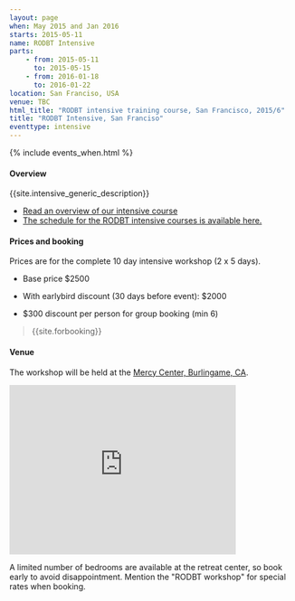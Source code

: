 ```yaml
---
layout: page
when: May 2015 and Jan 2016
starts: 2015-05-11
name: RODBT Intensive
parts:
    - from: 2015-05-11
      to: 2015-05-15
    - from: 2016-01-18
      to: 2016-01-22
location: San Franciso, USA
venue: TBC
html_title: "RODBT intensive training course, San Francisco, 2015/6"
title: "RODBT Intensive, San Franciso"
eventtype: intensive
---
```



{% include events_when.html %}


#### Overview

{{site.intensive_generic_description}}

- [Read an overview of our intensive course](/training/intensive.html)
- [The schedule for the RODBT intensive courses is available here.](/training/intensive-timetable.html)


#### Prices and booking

Prices are for the complete 10 day intensive workshop (2 x 5 days).

- Base price $2500
- With earlybird discount (30 days before event): $2000

- $300 discount per person for group booking (min 6)


> {{site.forbooking}}

#### Venue

The workshop will be held at the [Mercy Center, Burlingame, CA](http://www.mercy-center.org).

<iframe src="https://www.google.com/maps/embed?pb=!1m14!1m8!1m3!1d3161.8024192486646!2d-122.38330499999998!3d37.583270000000006!3m2!1i1024!2i768!4f13.1!3m3!1m2!1s0x808f764873db34d1%3A0x629145fa05321ed3!2sMercy+Center!5e0!3m2!1sen!2suk!4v1408541369398" width="400" height="300" frameborder="0" style="border:0"></iframe>

A limited number of bedrooms are available at the retreat center, so book early to avoid disappointment. Mention the "RODBT workshop" for special rates when booking.
